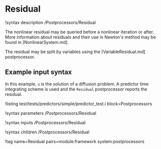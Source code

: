 # Residual

!syntax description /Postprocessors/Residual

The nonlinear residual may be queried before a nonlinear iteration or after.
More information about residuals and their use in Newton's method may be found
in [NonlinearSystem.md].

The residual may be split by variables using the [VariableResidual.md] postprocessor.

## Example input syntax

In this example, `u` is the solution of a diffusion problem. A predictor time integrating
scheme is used and the `Residual` postprocessor reports the residual.

!listing test/tests/predictors/simple/predictor_test.i block=Postprocessors

!syntax parameters /Postprocessors/Residual

!syntax inputs /Postprocessors/Residual

!syntax children /Postprocessors/Residual

!tag name=Residual pairs=module:framework system:postprocessors
